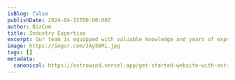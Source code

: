 ```yaml
---
isBlog: false
publishDate: 2024-04-15T00:00:00Z
author: BizCom
title: Industry Expertise
excerpt: Our team is equipped with valuable knowledge and years of experience to help you and your business make sound financial decisions.
image: https://imgur.com/JAy56Mi.jpg
tags: []
metadata:
  canonical: https://astrowind.vercel.app/get-started-website-with-astro-tailwind-css
---
```

